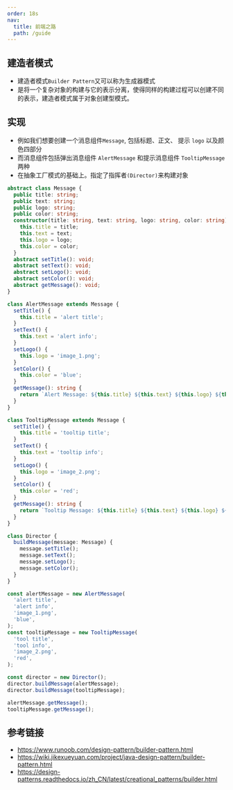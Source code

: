 ```yaml
---
order: 18s
nav:
  title: 前端之路
  path: /guide
---
```


## 建造者模式

- 建造者模式`Builder Pattern`又可以称为生成器模式
- 是将一个复杂对象的构建与它的表示分离，使得同样的构建过程可以创建不同的表示，建造者模式属于对象创建型模式。

## 实现

- 例如我们想要创建一个消息组件`Message`, 包括标题、正文、 提示 `logo` 以及颜色四部分
- 而消息组件包括弹出消息组件 `AlertMessage` 和提示消息组件 `TooltipMessage` 两种
- 在抽象工厂模式的基础上。指定了指挥者`(Director)`来构建对象

```typescript
abstract class Message {
  public title: string;
  public text: string;
  public logo: string;
  public color: string;
  constructor(title: string, text: string, logo: string, color: string) {
    this.title = title;
    this.text = text;
    this.logo = logo;
    this.color = color;
  }
  abstract setTitle(): void;
  abstract setText(): void;
  abstract setLogo(): void;
  abstract setColor(): void;
  abstract getMessage(): void;
}

class AlertMessage extends Message {
  setTitle() {
    this.title = 'alert title';
  }
  setText() {
    this.text = 'alert info';
  }
  setLogo() {
    this.logo = 'image_1.png';
  }
  setColor() {
    this.color = 'blue';
  }
  getMessage(): string {
    return `Alert Message: ${this.title} ${this.text} ${this.logo} ${this.color}`;
  }
}

class TooltipMessage extends Message {
  setTitle() {
    this.title = 'tooltip title';
  }
  setText() {
    this.text = 'tooltip info';
  }
  setLogo() {
    this.logo = 'image_2.png';
  }
  setColor() {
    this.color = 'red';
  }
  getMessage(): string {
    return `Tooltip Message: ${this.title} ${this.text} ${this.logo} ${this.color}`;
  }
}

class Director {
  buildMessage(message: Message) {
    message.setTitle();
    message.setText();
    message.setLogo();
    message.setColor();
  }
}

const alertMessage = new AlertMessage(
  'alert title',
  'alert info',
  'image_1.png',
  'blue',
);
const tooltipMessage = new TooltipMessage(
  'tool title',
  'tool info',
  'image_2.png',
  'red',
);

const director = new Director();
director.buildMessage(alertMessage);
director.buildMessage(tooltipMessage);

alertMessage.getMessage();
tooltipMessage.getMessage();
```

## 参考链接

- https://www.runoob.com/design-pattern/builder-pattern.html
- https://wiki.jikexueyuan.com/project/java-design-pattern/builder-pattern.html
- https://design-patterns.readthedocs.io/zh_CN/latest/creational_patterns/builder.html

